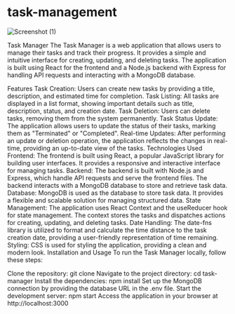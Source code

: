 # task-management

![Screenshot (1)](https://github.com/Vishnu-Biju/task-management/assets/117735067/bbf001df-bcb7-4502-ad07-8b797f8971ee)

Task Manager
The Task Manager is a web application that allows users to manage their tasks and track their progress. It provides a simple and intuitive interface for creating, updating, and deleting tasks. The application is built using React for the frontend and a Node.js backend with Express for handling API requests and interacting with a MongoDB database.

Features
Task Creation: Users can create new tasks by providing a title, description, and estimated time for completion.
Task Listing: All tasks are displayed in a list format, showing important details such as title, description, status, and creation date.
Task Deletion: Users can delete tasks, removing them from the system permanently.
Task Status Update: The application allows users to update the status of their tasks, marking them as "Terminated" or "Completed".
Real-time Updates: After performing an update or deletion operation, the application reflects the changes in real-time, providing an up-to-date view of the tasks.
Technologies Used
Frontend: The frontend is built using React, a popular JavaScript library for building user interfaces. It provides a responsive and interactive interface for managing tasks.
Backend: The backend is built with Node.js and Express, which handle API requests and serve the frontend files. The backend interacts with a MongoDB database to store and retrieve task data.
Database: MongoDB is used as the database to store task data. It provides a flexible and scalable solution for managing structured data.
State Management: The application uses React Context and the useReducer hook for state management. The context stores the tasks and dispatches actions for creating, updating, and deleting tasks.
Date Handling: The date-fns library is utilized to format and calculate the time distance to the task creation date, providing a user-friendly representation of time remaining.
Styling: CSS is used for styling the application, providing a clean and modern look.
Installation and Usage
To run the Task Manager locally, follow these steps:

Clone the repository: git clone <repository-url>
Navigate to the project directory: cd task-manager
Install the dependencies: npm install
Set up the MongoDB connection by providing the database URL in the .env file.
Start the development server: npm start
Access the application in your browser at http://localhost:3000
